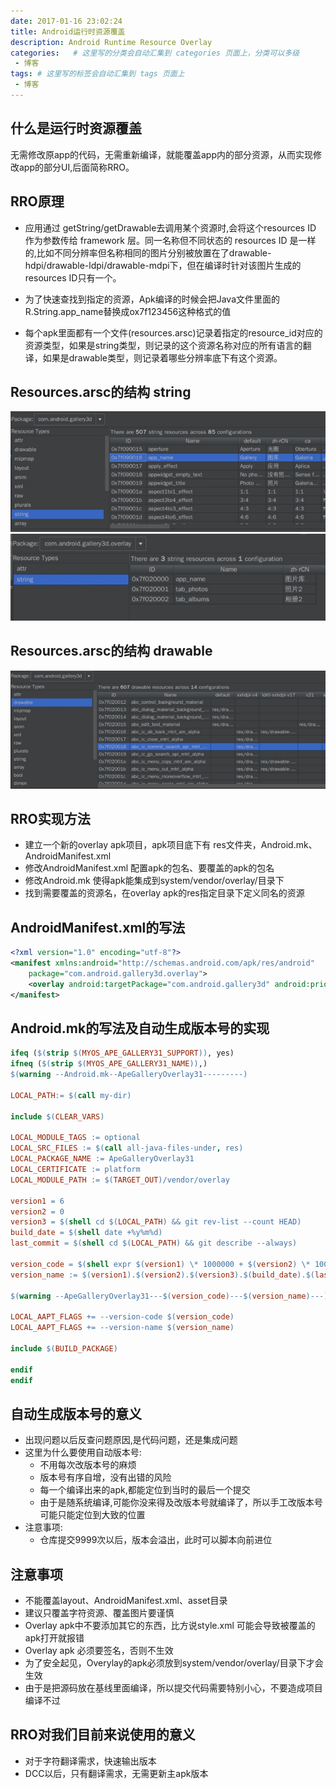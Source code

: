 ```yaml
---
date: 2017-01-16 23:02:24
title: Android运行时资源覆盖
description: Android Runtime Resource Overlay
categories:   # 这里写的分类会自动汇集到 categories 页面上，分类可以多级
 - 博客
tags: # 这里写的标签会自动汇集到 tags 页面上
 - 博客
---
```


## 什么是运行时资源覆盖

无需修改原app的代码，无需重新编译，就能覆盖app内的部分资源，从而实现修改app的部分UI,后面简称RRO。

## RRO原理

* 应用通过 getString/getDrawable去调用某个资源时,会将这个resources ID 作为参数传给 framework 层。同一名称但不同状态的 resources ID 是一样的,比如不同分辨率但名称相同的图片分别被放置在了drawable-hdpi/drawable-ldpi/drawable-mdpi下，但在编译时针对该图片生成的resources ID只有一个。

* 为了快速查找到指定的资源，Apk编译的时候会把Java文件里面的R.String.app_name替换成ox7f123456这种格式的值

* 每个apk里面都有一个文件(resources.arsc)记录着指定的resource_id对应的资源类型，如果是string类型，则记录的这个资源名称对应的所有语言的翻译，如果是drawable类型，则记录着哪些分辨率底下有这个资源。

## Resources.arsc的结构 string

<img src="https://raw.githubusercontent.com/way1989/way1989.github.io/hexo/images_post/runtimeResourceOverlay/2017-01-16-23-12-24.jpg"/>

<img src="https://raw.githubusercontent.com/way1989/way1989.github.io/hexo/images_post/runtimeResourceOverlay/2017-01-16-23-12-40.jpg"/>

## Resources.arsc的结构 drawable

<img src="https://raw.githubusercontent.com/way1989/way1989.github.io/hexo/images_post/runtimeResourceOverlay/2017-01-16-23-13-30.jpg"/>

## RRO实现方法

* 建立一个新的overlay apk项目，apk项目底下有 res文件夹，Android.mk、AndroidManifest.xml
* 修改AndroidManifest.xml 配置apk的包名、要覆盖的apk的包名
* 修改Android.mk 使得apk能集成到system/vendor/overlay/目录下
* 找到需要覆盖的资源名，在overlay apk的res指定目录下定义同名的资源

## AndroidManifest.xml的写法

```xml
<?xml version="1.0" encoding="utf-8"?>
<manifest xmlns:android="http://schemas.android.com/apk/res/android"  
	package="com.android.gallery3d.overlay">  
	<overlay android:targetPackage="com.android.gallery3d" android:priority="1"/>  
</manifest> 
```

## Android.mk的写法及自动生成版本号的实现

```makefile
ifeq ($(strip $(MYOS_APE_GALLERY31_SUPPORT)), yes)
ifneq ($(strip $(MYOS_APE_GALLERY31_NAME)),)
$(warning --Android.mk--ApeGalleryOverlay31---------)

LOCAL_PATH:= $(call my-dir)

include $(CLEAR_VARS)

LOCAL_MODULE_TAGS := optional
LOCAL_SRC_FILES := $(call all-java-files-under, res)
LOCAL_PACKAGE_NAME := ApeGalleryOverlay31
LOCAL_CERTIFICATE := platform
LOCAL_MODULE_PATH := $(TARGET_OUT)/vendor/overlay

version1 = 6
version2 = 0
version3 = $(shell cd $(LOCAL_PATH) && git rev-list --count HEAD)
build_date = $(shell date +%y%m%d)
last_commit = $(shell cd $(LOCAL_PATH) && git describe --always)

version_code = $(shell expr $(version1) \* 1000000 + $(version2) \* 10000 + $(version3))
version_name := $(version1).$(version2).$(version3).$(build_date).$(last_commit)

$(warning --ApeGalleryOverlay31---$(version_code)---$(version_name)---)

LOCAL_AAPT_FLAGS += --version-code $(version_code)
LOCAL_AAPT_FLAGS += --version-name $(version_name)

include $(BUILD_PACKAGE)

endif
endif
```

## 自动生成版本号的意义

* 出现问题以后反查问题原因,是代码问题，还是集成问题
* 这里为什么要使用自动版本号:
    * 不用每次改版本号的麻烦
    * 版本号有序自增，没有出错的风险
    * 每一个编译出来的apk,都能定位到当时的最后一个提交
    * 由于是随系统编译,可能你没来得及改版本号就编译了，所以手工改版本号可能只能定位到大致的位置
* 注意事项:
    * 仓库提交9999次以后，版本会溢出，此时可以脚本向前进位

## 注意事项

* 不能覆盖layout、AndroidManifest.xml、asset目录
* 建议只覆盖字符资源、覆盖图片要谨慎
* Overlay apk中不要添加其它的东西，比方说style.xml 可能会导致被覆盖的apk打开就报错
* Overlay apk 必须要签名，否则不生效 
* 为了安全起见，Overylay的apk必须放到system/vendor/overlay/目录下才会生效
* 由于是把源码放在基线里面编译，所以提交代码需要特别小心，不要造成项目编译不过

## RRO对我们目前来说使用的意义

* 对于字符翻译需求，快速输出版本
* DCC以后，只有翻译需求，无需更新主apk版本